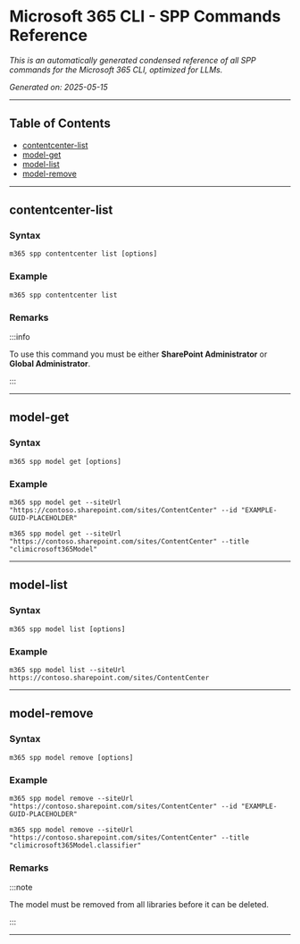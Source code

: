<!-- DISCLAIMER: All secrets, passwords, and sensitive values in this document are examples only and not real credentials. -->
# Microsoft 365 CLI - SPP Commands Reference

*This is an automatically generated condensed reference of all SPP commands for the Microsoft 365 CLI, optimized for LLMs.*

*Generated on: 2025-05-15*

---

## Table of Contents

- [contentcenter-list](#contentcenter-list)
- [model-get](#model-get)
- [model-list](#model-list)
- [model-remove](#model-remove)

---

## contentcenter-list

### Syntax
```
m365 spp contentcenter list [options]
```

### Example
```
m365 spp contentcenter list

```

### Remarks
:::info

To use this command you must be either **SharePoint Administrator** or **Global Administrator**.

:::



---

## model-get

### Syntax
```
m365 spp model get [options]
```

### Example
```
m365 spp model get --siteUrl "https://contoso.sharepoint.com/sites/ContentCenter" --id "EXAMPLE-GUID-PLACEHOLDER"

m365 spp model get --siteUrl "https://contoso.sharepoint.com/sites/ContentCenter" --title "climicrosoft365Model"

```

---

## model-list

### Syntax
```
m365 spp model list [options]
```

### Example
```
m365 spp model list --siteUrl https://contoso.sharepoint.com/sites/ContentCenter

```

---

## model-remove

### Syntax
```
m365 spp model remove [options]
```

### Example
```
m365 spp model remove --siteUrl "https://contoso.sharepoint.com/sites/ContentCenter" --id "EXAMPLE-GUID-PLACEHOLDER"

m365 spp model remove --siteUrl "https://contoso.sharepoint.com/sites/ContentCenter" --title "climicrosoft365Model.classifier"

```

### Remarks
:::note

The model must be removed from all libraries before it can be deleted.

:::



---
